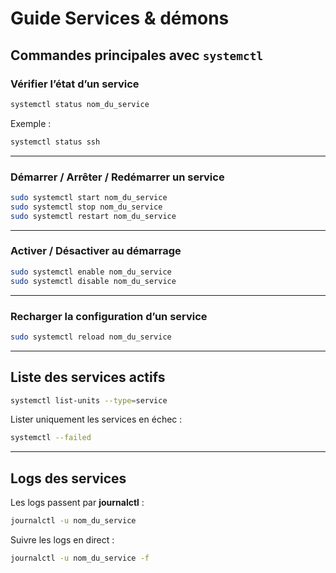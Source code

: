 # Guide Services & démons

## Commandes principales avec `systemctl`

### Vérifier l’état d’un service

```bash
systemctl status nom_du_service
```

Exemple :

```bash
systemctl status ssh
```

---

### Démarrer / Arrêter / Redémarrer un service

```bash
sudo systemctl start nom_du_service
sudo systemctl stop nom_du_service
sudo systemctl restart nom_du_service
```

---

### Activer / Désactiver au démarrage

```bash
sudo systemctl enable nom_du_service
sudo systemctl disable nom_du_service
```

---

### Recharger la configuration d’un service

```bash
sudo systemctl reload nom_du_service
```

---

## Liste des services actifs

```bash
systemctl list-units --type=service
```

Lister uniquement les services en échec :

```bash
systemctl --failed
```

---

## Logs des services

Les logs passent par **journalctl** :

```bash
journalctl -u nom_du_service
```

Suivre les logs en direct :

```bash
journalctl -u nom_du_service -f
```
